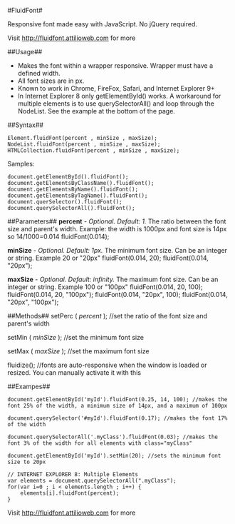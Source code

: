 #FluidFont#

Responsive font made easy with JavaScript. No jQuery required.

Visit http://fluidfont.attilioweb.com for more

##Usage##
* Makes the font within a wrapper responsive. Wrapper must have a defined width.
* All font sizes are in px.
* Known to work in Chrome, FireFox, Safari, and Internet Explorer 9+
* In Internet Explorer 8 only getElementById() works. A workaround for multiple elements is to use querySelectorAll() and loop through the NodeList. See the example at the bottom of the page.

##Syntax##
```
Element.fluidFont(percent , minSize , maxSize);
NodeList.fluidFont(percent , minSize , maxSize);
HTMLCollection.fluidFont(percent , minSize , maxSize);
```

Samples:
```
document.getElementById().fluidFont();
document.getElementsByClassName().fluidFont();
document.getElementsByName().fluidFont();
document.getElementsByTagName().fluidFont();
document.querSelector().fluidFont();
document.querySelectorAll().fluidFont();
```

##Parameters##
**percent** - *Optional. Default: 1.* The ratio between the font size and parent's width. Example: the width is 1000px and font size is 14px so 14/1000=0.014
	fluidFont(0.014);

**minSize** - *Optional. Default: 1px.* The minimum font size. Can be an integer or string. Example 20 or "20px"
	fluidFont(0.014, 20);
	fluidFont(0.014, "20px");
	
**maxSize** - *Optional. Default: infinity.* The maximum font size. Can be an integer or string. Example 100 or "100px"
	fluidFont(0.014, 20, 100);
	fluidFont(0.014, 20, "100px");
	fluidFont(0.014, "20px", 100);
	fluidFont(0.014, "20px", "100px");

##Methods##
setPerc ( *percent* ); //set the ratio of the font size and parent's width

setMin ( *minSize* ); //set the minimum font size

setMax ( *maxSize* ); //set the maximum font size

fluidize(); //fonts are auto-responsive when the window is loaded or resized. You can manually activate it with this

##Exampes##
```
document.getElementById('myId').fluidFont(0.25, 14, 100); //makes the font 25% of the width, a minimum size of 14px, and a maximum of 100px

document.querySelector('#myId').fluidFont(0.17); //makes the font 17% of the width

document.querySelectorAll('.myClass').fluidFont(0.03); //makes the font 3% of the width for all elements with class="myClass"

document.getElementById('myId').setMin(20); //sets the minimum font size to 20px

// INTERNET EXPLORER 8: Multiple Elements
var elements = document.querySelectorAll(".myClass");
for(var i=0 ; i < elements.length ; i++) {
	elements[i].fluidFont(percent);
}
```

Visit http://fluidfont.attilioweb.com for more
